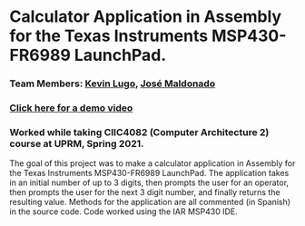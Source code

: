 # Calculator Application in Assembly for the Texas Instruments MSP430-FR6989 LaunchPad.

### Team Members: [Kevin Lugo](https://github.com/Kevin-Lugo), [José Maldonado](https://github.com/jose-maldonado)

### [Click here for a demo video](https://youtu.be/-970bHMSWn0)

### Worked while taking CIIC4082 (Computer Architecture 2) course at UPRM, Spring 2021.

The goal of this project was to make a calculator application in Assembly for the Texas Instruments MSP430-FR6989 LaunchPad. The application takes in an initial number of up to 3 digits, then prompts the user for an operator, then prompts the user for the next 3 digit number, and finally returns the resulting value. Methods for the application are all commented (in Spanish) in the source code. Code worked using the IAR MSP430 IDE.

